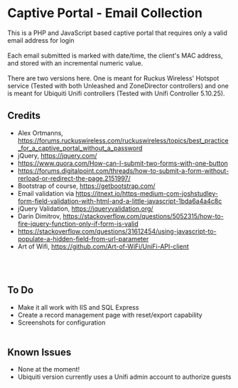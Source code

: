 # Captive Portal - Email Collection
This is a PHP and JavaScript based captive portal that requires only a valid email address for login<br><br>
Each email submitted is marked with date/time, the client's MAC address, and stored with an incremental numeric value.
<br><br>
There are two versions here. One is meant for Ruckus Wireless' Hotspot service (Tested with both Unleashed and ZoneDirector controllers) and one is meant for Ubiquiti Unifi controllers (Tested with Unifi Controller 5.10.25).

## Credits
- Alex Ortmanns, https://forums.ruckuswireless.com/ruckuswireless/topics/best_practice_for_a_captive_portal_without_a_password <br>
- jQuery, https://jquery.com/
- https://www.quora.com/How-can-I-submit-two-forms-with-one-button <br>
- https://forums.digitalpoint.com/threads/how-to-submit-a-form-without-rerload-or-redirect-the-page.2151997/ <br>
- Bootstrap of course, https://getbootstrap.com/<br>
- Email validation via https://itnext.io/https-medium-com-joshstudley-form-field-validation-with-html-and-a-little-javascript-1bda6a4a4c8c<br>
- jQuery Validation, https://jqueryvalidation.org/ <br>
- Darin Dimitrov, https://stackoverflow.com/questions/5052315/how-to-fire-jquery-function-only-if-form-is-valid <br>
- https://stackoverflow.com/questions/31612454/using-javascript-to-populate-a-hidden-field-from-url-parameter <br>
- Art of Wifi, https://github.com/Art-of-WiFi/UniFi-API-client <br>

<br><br>
## To Do
- Make it all work with IIS and SQL Express <br>
- Create a record management page with reset/export capability <br>
- Screenshots for configuration <br><br>
## Known Issues
- None at the moment!
- Ubiquiti version currently uses a Unifi admin account to authorize guests
